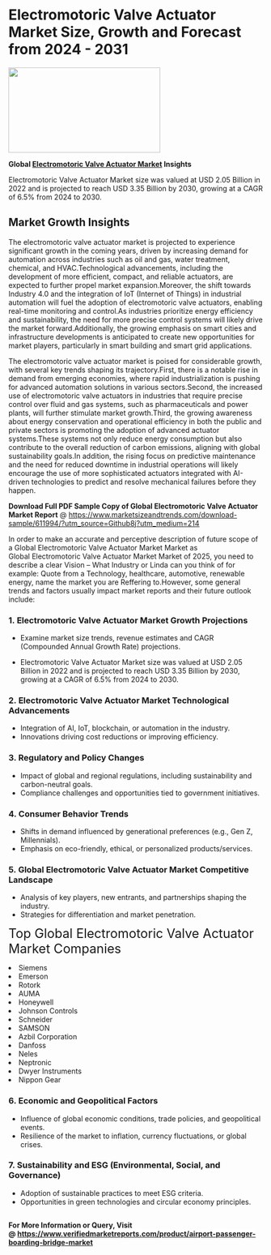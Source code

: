 <H1>Electromotoric Valve Actuator Market Size, Growth and Forecast from 2024 - 2031</H1><img class="aligncenter size-medium wp-image-584254" src="https://thirdeyenews.in/wp-content/uploads/2024/09/Global-Market-Research-300x168.jpeg" alt="" width="300" height="168" /><p><strong>Global&nbsp;<a href="https://www.marketsizeandtrends.com/download-sample/611994/?utm_source=Github8j?utm_medium=214">Electromotoric Valve Actuator Market</a> Insights</strong></p><p>Electromotoric Valve Actuator Market size was valued at USD 2.05 Billion in 2022 and is projected to reach USD 3.35 Billion by 2030, growing at a CAGR of 6.5% from 2024 to 2030.</p><p><h2>Market Growth Insights</h2> <p>The electromotoric valve actuator market is projected to experience significant growth in the coming years, driven by increasing demand for automation across industries such as oil and gas, water treatment, chemical, and HVAC.Technological advancements, including the development of more efficient, compact, and reliable actuators, are expected to further propel market expansion.Moreover, the shift towards Industry 4.0 and the integration of IoT (Internet of Things) in industrial automation will fuel the adoption of electromotoric valve actuators, enabling real-time monitoring and control.As industries prioritize energy efficiency and sustainability, the need for more precise control systems will likely drive the market forward.Additionally, the growing emphasis on smart cities and infrastructure developments is anticipated to create new opportunities for market players, particularly in smart building and smart grid applications.</p> <p>The electromotoric valve actuator market is poised for considerable growth, with several key trends shaping its trajectory.First, there is a notable rise in demand from emerging economies, where rapid industrialization is pushing for advanced automation solutions in various sectors.Second, the increased use of electromotoric valve actuators in industries that require precise control over fluid and gas systems, such as pharmaceuticals and power plants, will further stimulate market growth.Third, the growing awareness about energy conservation and operational efficiency in both the public and private sectors is promoting the adoption of advanced actuator systems.These systems not only reduce energy consumption but also contribute to the overall reduction of carbon emissions, aligning with global sustainability goals.In addition, the rising focus on predictive maintenance and the need for reduced downtime in industrial operations will likely encourage the use of more sophisticated actuators integrated with AI-driven technologies to predict and resolve mechanical failures before they happen.</p> <p><span class=""><strong>Download Full PDF Sample Copy of Global Electromotoric Valve Actuator Market Report</strong> @ <a href="https://www.marketsizeandtrends.com/download-sample/611994/?utm_source=Github8j?utm_medium=214" target="_blank">https://www.marketsizeandtrends.com/download-sample/611994/?utm_source=Github8j?utm_medium=214</a></span></p><p>In order to make an accurate and perceptive description of future scope of a Global&nbsp;Electromotoric Valve Actuator Market Market as Global&nbsp;Electromotoric Valve Actuator Market Market of 2025, you need to describe a clear Vision &ndash; What Industry or Linda can you think of for example: Quote from a Technology, healthcare, automotive, renewable energy, name the market you are Reffering to.However, some general trends and factors usually impact market reports and their future outlook include:</p><h3>1.&nbsp;<strong>Electromotoric Valve Actuator Market Growth Projections</strong></h3><ul><li>Examine market size trends, revenue estimates and CAGR (Compounded Annual Growth Rate) projections.</li><li><p>Electromotoric Valve Actuator Market size was valued at USD 2.05 Billion in 2022 and is projected to reach USD 3.35 Billion by 2030, growing at a CAGR of 6.5% from 2024 to 2030.</p></li></ul><h3>2.&nbsp;<strong>Electromotoric Valve Actuator Market Technological Advancements</strong></h3><ul><li>Integration of AI, IoT, blockchain, or automation in the industry.</li><li>Innovations driving cost reductions or improving efficiency.</li></ul><h3>3.&nbsp;<strong>Regulatory and Policy Changes</strong></h3><ul><li>Impact of global and regional regulations, including sustainability and carbon-neutral goals.</li><li>Compliance challenges and opportunities tied to government initiatives.</li></ul><h3>4.&nbsp;<strong>Consumer Behavior Trends</strong></h3><ul><li>Shifts in demand influenced by generational preferences (e.g., Gen Z, Millennials).</li><li>Emphasis on eco-friendly, ethical, or personalized products/services.</li></ul><h3>5.&nbsp;<strong>Global Electromotoric Valve Actuator Market Competitive Landscape</strong></h3><ul><li>Analysis of key players, new entrants, and partnerships shaping the industry.</li><li>Strategies for differentiation and market penetration.</li></ul><p data-pm-slice="1 1 []"><span style="color: inherit; font-family: inherit; font-size: 25px;">Top Global Electromotoric Valve Actuator Market Companies</span></p><div class="" data-test-id=""><p><li>Siemens</li><li> Emerson</li><li> Rotork</li><li> AUMA</li><li> Honeywell</li><li> Johnson Controls</li><li> Schneider</li><li> SAMSON</li><li> Azbil Corporation</li><li> Danfoss</li><li> Neles</li><li> Neptronic</li><li> Dwyer Instruments</li><li> Nippon Gear</li></p></div><h3>6.&nbsp;<strong>Economic and Geopolitical Factors</strong></h3><ul><li>Influence of global economic conditions, trade policies, and geopolitical events.</li><li>Resilience of the market to inflation, currency fluctuations, or global crises.</li></ul><h3>7.&nbsp;<strong>Sustainability and ESG (Environmental, Social, and Governance)</strong></h3><ul><li>Adoption of sustainable practices to meet ESG criteria.</li><li>Opportunities in green technologies and circular economy principles.</li></ul><h2><strong style="font-size: 14px;">For More Information or Query, Visit @&nbsp;</strong><a style="background-color: #ffffff; font-size: 14px;" href="https://www.marketsizeandtrends.com/report/electromotoric-valve-actuator-market/" target="_blank">https://www.verifiedmarketreports.com/product/airport-passenger-boarding-bridge-market</a></h2>
